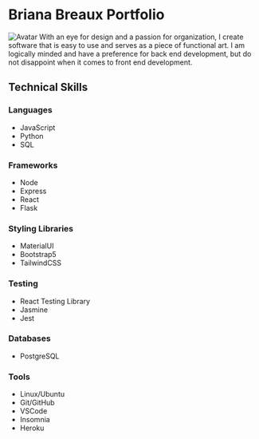 # Briana Breaux Portfolio

![Avatar](https://github.com/makeitbreaux/makeitbreaux.github.io/blob/master/src/Assets/Avatar.png)
With an eye for design and a passion for organization, I create software that is easy to use and serves as a piece of functional art. I am logically minded and have a preference for back end development, but do not disappoint when it comes to front end development.

## Technical Skills

### Languages

-   JavaScript
-   Python
-   SQL

### Frameworks

-   Node
-   Express
-   React
-   Flask

### Styling Libraries

-   MaterialUI
-   Bootstrap5
-   TailwindCSS

### Testing

-   React Testing Library
-   Jasmine
-   Jest

### Databases

-   PostgreSQL

### Tools

-   Linux/Ubuntu
-   Git/GitHub
-   VSCode
-   Insomnia
-   Heroku
